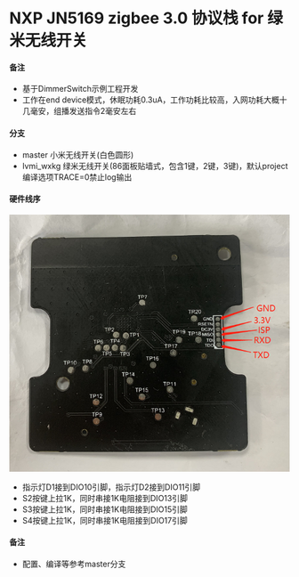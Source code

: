 # NXP JN5169 zigbee 3.0 协议栈 for 绿米无线开关

#### 备注
- 基于DimmerSwitch示例工程开发
- 工作在end device模式，休眠功耗0.3uA，工作功耗比较高，入网功耗大概十几毫安，组播发送指令2毫安左右

#### 分支
- master 小米无线开关(白色圆形)
- lvmi_wxkg 绿米无线开关(86面板贴墙式，包含1键，2键，3键)，默认project编译选项TRACE=0禁止log输出

#### 硬件线序
![pic](wire.png)
- 指示灯D1接到DIO10引脚，指示灯D2接到DIO11引脚
- S2按键上拉1K，同时串接1K电阻接到DIO13引脚
- S3按键上拉1K，同时串接1K电阻接到DIO15引脚
- S4按键上拉1K，同时串接1K电阻接到DIO17引脚

#### 备注
- 配置、编译等参考master分支